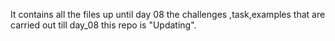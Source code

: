 It contains all the files up until day 08 the challenges ,task,examples that are carried out till day_08 this repo  is "Updating".
